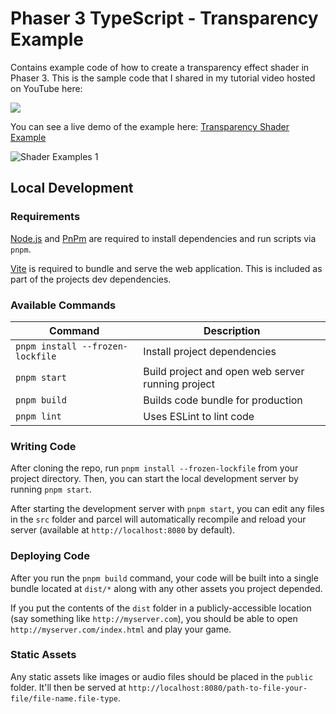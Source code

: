 # Phaser 3 TypeScript - Transparency Example

Contains example code of how to create a transparency effect shader in Phaser 3. This is the sample code that I shared in my tutorial video hosted on YouTube here:

[<img src="https://i.ytimg.com/vi/38596z0sj90/hqdefault.jpg">](https://youtu.be/38596z0sj90 "Phaser 3 Shader Tutorial — Recreating EarthBound’s Transparency Effect")

You can see a live demo of the example here: [Transparency Shader Example](https://devshareacademy.github.io/phaser-3-typescript-games-and-examples/examples/3.90/transparency-shader/index.html)

![Shader Examples 1](./docs/example.gif?raw=true)

## Local Development

### Requirements

<a href="https://nodejs.org" target="_blank">Node.js</a> and <a href="https://pnpm.io/" target="_blank">PnPm</a> are required to install dependencies and run scripts via `pnpm`.

<a href="https://vitejs.dev/" target="_blank">Vite</a> is required to bundle and serve the web application. This is included as part of the projects dev dependencies.

### Available Commands

| Command | Description |
|---------|-------------|
| `pnpm install --frozen-lockfile` | Install project dependencies |
| `pnpm start` | Build project and open web server running project |
| `pnpm build` | Builds code bundle for production |
| `pnpm lint` | Uses ESLint to lint code |

### Writing Code

After cloning the repo, run `pnpm install --frozen-lockfile` from your project directory. Then, you can start the local development
server by running `pnpm start`.

After starting the development server with `pnpm start`, you can edit any files in the `src` folder
and parcel will automatically recompile and reload your server (available at `http://localhost:8080`
by default).

### Deploying Code

After you run the `pnpm build` command, your code will be built into a single bundle located at
`dist/*` along with any other assets you project depended.

If you put the contents of the `dist` folder in a publicly-accessible location (say something like `http://myserver.com`),
you should be able to open `http://myserver.com/index.html` and play your game.

### Static Assets

Any static assets like images or audio files should be placed in the `public` folder. It'll then be served at `http://localhost:8080/path-to-file-your-file/file-name.file-type`.
